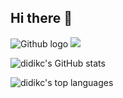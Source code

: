 ## Hi there 👋

![Github logo](https://img.shields.io/badge/github-blue?logo=github)
![](https://komarev.com/ghpvc/?username=didikc&label=Views&color=blue)

![didikc's GitHub stats](https://github-readme-stats.vercel.app/api?username=didikc&theme=default&show_icons=true)

![didikc's top languages](https://github-readme-stats.vercel.app/api/top-langs/?username=didikc&layout=compact&theme=default)
